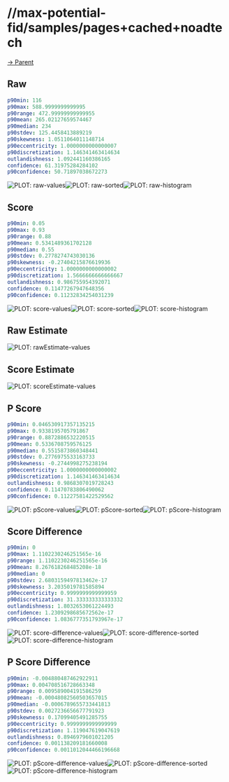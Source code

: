 
# //max-potential-fid/samples/pages+cached+noadtech

[→ Parent](../..)


## Raw


```yaml
p90min: 116
p90max: 588.9999999999995
p90range: 472.99999999999955
p90mean: 265.02127659574467
p90median: 234
p90stdev: 125.4458413889219
p90skewness: 1.0511064011148714
p90eccentricity: 1.0000000000000007
p90discretization: 1.146341463414634
outlandishness: 1.092441160386165
confidence: 61.31975284284102
p90confidence: 50.71897038672273

```

![PLOT: raw-values](./raw/values.svg)![PLOT: raw-sorted](./raw/sorted.svg)![PLOT: raw-histogram](./raw/histogram.svg)
## Score


```yaml
p90min: 0.05
p90max: 0.93
p90range: 0.88
p90mean: 0.5341489361702128
p90median: 0.55
p90stdev: 0.2778274743030136
p90skewness: -0.27404215876619936
p90eccentricity: 1.0000000000000002
p90discretization: 1.5666666666666667
outlandishness: 0.986755954392071
confidence: 0.11477267947648356
p90confidence: 0.11232834254031239

```

![PLOT: score-values](./score/values.svg)![PLOT: score-sorted](./score/sorted.svg)![PLOT: score-histogram](./score/histogram.svg)
## Raw Estimate

![PLOT: rawEstimate-values](./rawEstimate/values.svg)
## Score Estimate

![PLOT: scoreEstimate-values](./scoreEstimate/values.svg)
## P Score


```yaml
p90min: 0.046530917357135215
p90max: 0.9338195705791867
p90range: 0.8872886532220515
p90mean: 0.5336708759576125
p90median: 0.5515873860348441
p90stdev: 0.2776975533163733
p90skewness: -0.2744998275238194
p90eccentricity: 1.0000000000000002
p90discretization: 1.146341463414634
outlandishness: 0.9868307019728243
confidence: 0.11470783806490062
p90confidence: 0.11227581422529562

```

![PLOT: pScore-values](./pScore/values.svg)![PLOT: pScore-sorted](./pScore/sorted.svg)![PLOT: pScore-histogram](./pScore/histogram.svg)
## Score Difference


```yaml
p90min: 0
p90max: 1.1102230246251565e-16
p90range: 1.1102230246251565e-16
p90mean: 8.267618268485208e-18
p90median: 0
p90stdev: 2.6803159497813462e-17
p90skewness: 3.2035019781585894
p90eccentricity: 0.9999999999999959
p90discretization: 31.333333333333332
outlandishness: 1.8032653061224493
confidence: 1.2309298685672562e-17
p90confidence: 1.0836777351793967e-17

```

![PLOT: score-difference-values](./score-difference/values.svg)![PLOT: score-difference-sorted](./score-difference/sorted.svg)![PLOT: score-difference-histogram](./score-difference/histogram.svg)
## P Score Difference


```yaml
p90min: -0.004880487462922911
p90max: 0.004708516728663348
p90range: 0.009589004191586259
p90mean: -0.00048082560503657015
p90median: -0.0006789655733441813
p90stdev: 0.0027236656677791923
p90skewness: 0.17099405491285755
p90eccentricity: 0.9999999999999999
p90discretization: 1.119047619047619
outlandishness: 0.8946979601021205
confidence: 0.001138209181660008
p90confidence: 0.0011012044466196668

```

![PLOT: pScore-difference-values](./pScore-difference/values.svg)![PLOT: pScore-difference-sorted](./pScore-difference/sorted.svg)![PLOT: pScore-difference-histogram](./pScore-difference/histogram.svg)